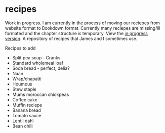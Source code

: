 # recipes

Work in progress. I am currently in the process of moving our reciepes from website format to Bookdown format. Currently many reciepes are missing/ill formated and the chapter structure is temporary. View the [in progress version](https://trianglegirl.github.io/recipes/).
A repository of recipes that James and I sometimes use.

Recipes to add 

* Split pea soup - Cranks
* Standard wholemeal loaf
* Soda bread - perfect, delia?
* Naan
* Wrap/chapatti
* Houmous
* Stew staple
* Mums moroccan chickpeas
* Coffee cake
* Muffin reciepe
* Banana bread
* Tomato sauce
* Lentil dahl
* Bean chilli

